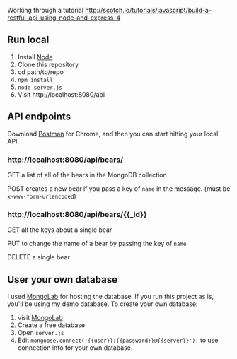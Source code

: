 Working through a tutorial http://scotch.io/tutorials/javascript/build-a-restful-api-using-node-and-express-4

## Run local

1. Install [Node](http://nodejs.org/)
2. Clone this repository
3. cd path/to/repo
4. `npm install`
5. `node server.js`
6. Visit http://localhost:8080/api

## API endpoints

Download [Postman](https://chrome.google.com/webstore/detail/postman-rest-client/fdmmgilgnpjigdojojpjoooidkmcomcm?hl=en) for Chrome, and then you can start hitting your local API.

### http://localhost:8080/api/bears/

GET a list of all of the bears in the MongoDB collection

POST creates a new bear if you pass a key of `name` in the message. (must be `x-www-form-urlencoded`)

### http://localhost:8080/api/bears/{{_id}}

GET all the keys about a single bear

PUT to change the name of a bear by passing the key of `name`

DELETE a single bear

## User your own database

I used [MongoLab](mongolab.com) for hosting the database. If you run this project as is, you'll be using my demo database. To create your own database:

1. visit [MongoLab](mongolab.com)
2. Create a free database
3. Open `server.js`
4. Edit `mongoose.connect('{{user}}:{{password}}@{{server}}');` to use connection info for your own database.





